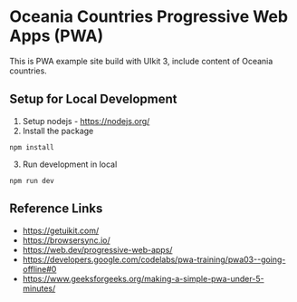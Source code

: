 # Oceania Countries Progressive Web Apps (PWA)

This is PWA example site build with UIkit 3, include content of Oceania countries.

## Setup for Local Development

1. Setup nodejs - https://nodejs.org/
2. Install the package

```
npm install
```
3. Run development in local

```
npm run dev
```

## Reference Links

- https://getuikit.com/
- https://browsersync.io/
- https://web.dev/progressive-web-apps/
- https://developers.google.com/codelabs/pwa-training/pwa03--going-offline#0
- https://www.geeksforgeeks.org/making-a-simple-pwa-under-5-minutes/
